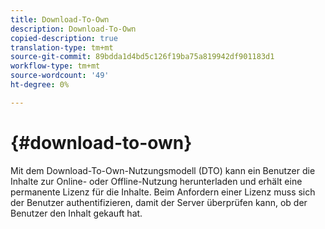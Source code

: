 ```yaml
---
title: Download-To-Own
description: Download-To-Own
copied-description: true
translation-type: tm+mt
source-git-commit: 89bdda1d4bd5c126f19ba75a819942df901183d1
workflow-type: tm+mt
source-wordcount: '49'
ht-degree: 0%

---
```



# {#download-to-own}

Mit dem Download-To-Own-Nutzungsmodell (DTO) kann ein Benutzer die Inhalte zur Online- oder Offline-Nutzung herunterladen und erhält eine permanente Lizenz für die Inhalte. Beim Anfordern einer Lizenz muss sich der Benutzer authentifizieren, damit der Server überprüfen kann, ob der Benutzer den Inhalt gekauft hat.
